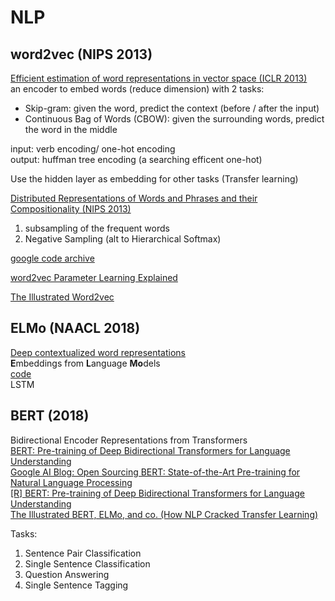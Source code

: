 # NLP

## word2vec (NIPS 2013)
[Efficient estimation of word representations in vector space (ICLR 2013)](https://arxiv.org/abs/1301.3781)  
an encoder to embed words (reduce dimension) with 2 tasks:
* Skip-gram: given the word, predict the context (before / after the input)
* Continuous Bag of Words (CBOW): given the surrounding words, predict the word in the middle

input: verb encoding/ one-hot encoding  
output: huffman tree encoding (a searching efficent one-hot)

Use the hidden layer as embedding for other tasks (Transfer learning)

[Distributed Representations of Words and Phrases and their Compositionality (NIPS 2013)](https://papers.nips.cc/paper/5021-distributed-representations-of-words-and-phrases-and-their-compositionality.pdf)  
1. subsampling of the frequent words
1. Negative Sampling (alt to Hierarchical Softmax)

[google code archive](https://code.google.com/archive/p/word2vec/)

[word2vec Parameter Learning Explained](https://arxiv.org/abs/1411.2738)

[The Illustrated Word2vec](https://jalammar.github.io/illustrated-word2vec/)


## ELMo (NAACL 2018)
[Deep contextualized word representations](https://arxiv.org/abs/1802.05365)  
**E**mbeddings from **L**anguage **Mo**dels  
[code](https://allennlp.org/elmo)  
LSTM


## BERT (2018)
Bidirectional Encoder Representations from Transformers  
[BERT: Pre-training of Deep Bidirectional Transformers for Language Understanding](https://arxiv.org/abs/1810.04805)  
[Google AI Blog: Open Sourcing BERT: State-of-the-Art Pre-training for Natural Language Processing](https://ai.googleblog.com/2018/11/open-sourcing-bert-state-of-art-pre.html)  
[\[R\] BERT: Pre-training of Deep Bidirectional Transformers for Language Understanding](https://www.reddit.com/r/MachineLearning/comments/9nfqxz/r_bert_pretraining_of_deep_bidirectional/)  
[The Illustrated BERT, ELMo, and co. (How NLP Cracked Transfer Learning)](http://jalammar.github.io/illustrated-bert/)  



Tasks:
1. Sentence Pair Classification
2. Single Sentence Classification
3. Question Answering
4. Single Sentence Tagging